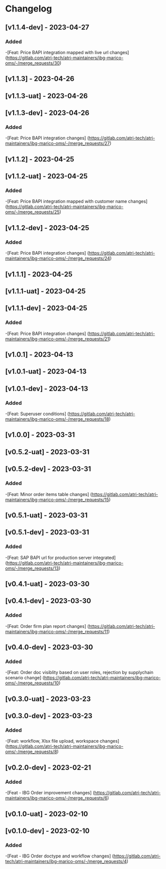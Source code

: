 # Changelog

## [v1.1.4-dev] - 2023-04-27

### Added

-[Feat: Price BAPI integration mapped with live url changes] (https://gitlab.com/atri-tech/atri-maintainers/ibg-marico-oms/-/merge_requests/30)


## [v1.1.3] - 2023-04-26
## [v1.1.3-uat] - 2023-04-26
## [v1.1.3-dev] - 2023-04-26

### Added

-[Feat: Price BAPI integration changes] (https://gitlab.com/atri-tech/atri-maintainers/ibg-marico-oms/-/merge_requests/27)

## [v1.1.2] - 2023-04-25
## [v1.1.2-uat] - 2023-04-25

### Added

-[Feat: Price BAPI integration mapped with customer name changes] (https://gitlab.com/atri-tech/atri-maintainers/ibg-marico-oms/-/merge_requests/25)

## [v1.1.2-dev] - 2023-04-25

### Added

-[Feat: Price BAPI integration changes] (https://gitlab.com/atri-tech/atri-maintainers/ibg-marico-oms/-/merge_requests/24)

## [v1.1.1] - 2023-04-25
## [v1.1.1-uat] - 2023-04-25
## [v1.1.1-dev] - 2023-04-25

### Added

-[Feat: Price BAPI integration changes] (https://gitlab.com/atri-tech/atri-maintainers/ibg-marico-oms/-/merge_requests/21)

## [v1.0.1] - 2023-04-13
## [v1.0.1-uat] - 2023-04-13
## [v1.0.1-dev] - 2023-04-13

### Added

-[Feat: Superuser conditions] (https://gitlab.com/atri-tech/atri-maintainers/ibg-marico-oms/-/merge_requests/18)

## [v1.0.0] - 2023-03-31 
## [v0.5.2-uat] - 2023-03-31
## [v0.5.2-dev] - 2023-03-31

### Added

-[Feat: Minor order items table changes] (https://gitlab.com/atri-tech/atri-maintainers/ibg-marico-oms/-/merge_requests/15)

## [v0.5.1-uat] - 2023-03-31
## [v0.5.1-dev] - 2023-03-31

### Added

-[Feat: SAP BAPI url for production server integrated] (https://gitlab.com/atri-tech/atri-maintainers/ibg-marico-oms/-/merge_requests/13)

## [v0.4.1-uat] - 2023-03-30
## [v0.4.1-dev] - 2023-03-30

### Added

-[Feat: Order firm plan report changes] (https://gitlab.com/atri-tech/atri-maintainers/ibg-marico-oms/-/merge_requests/11)

## [v0.4.0-dev] - 2023-03-30

### Added

-[Feat: Order doc visiblity based on user roles, rejection by supplychain scenario change] (https://gitlab.com/atri-tech/atri-maintainers/ibg-marico-oms/-/merge_requests/10)


## [v0.3.0-uat] - 2023-03-23
## [v0.3.0-dev] - 2023-03-23

### Added

-[Feat: workflow, Xlsx file upload, workspace changes] (https://gitlab.com/atri-tech/atri-maintainers/ibg-marico-oms/-/merge_requests/8)

## [v0.2.0-dev] - 2023-02-21

### Added

-[Feat - IBG Order improvement changes] (https://gitlab.com/atri-tech/atri-maintainers/ibg-marico-oms/-/merge_requests/6)

## [v0.1.0-uat] - 2023-02-10
## [v0.1.0-dev] - 2023-02-10

### Added

-[Feat - IBG Order doctype and workflow changes] (https://gitlab.com/atri-tech/atri-maintainers/ibg-marico-oms/-/merge_requests/4)
